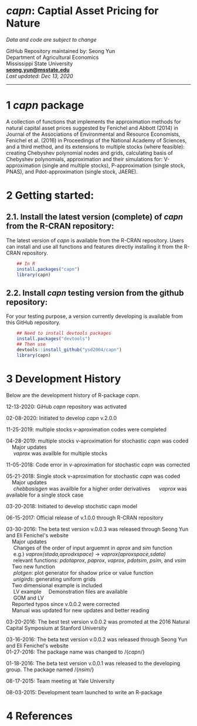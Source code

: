 # *capn*: Captial Asset Pricing for Nature

*Data and code are subject to change*

GitHub Repository maintained by: Seong Yun\
Department of Agricultural Economics\
Mississippi State University\
**<seong.yun@msstate.edu>**\
*Last updated: Dec 13, 2020*

------------------------------------------------------------------------

1 *capn* package
==========

A collection of functions that implements the approximation methods for natural capital asset prices suggested by Fenichel and Abbott (2014) in Journal of the Associations of Environmental and Resource Economists, Fenichel et al. (2016) in Proceedings of the National Academy of Sciences, and a third method, and its extensions to multiple stocks (where feasible): creating Chebyshev polynomial nodes and grids, calculating basis of Chebyshev polynomials, approximation and their simulations for: V-approximation (single and multiple stocks), P-approximation (single stock, PNAS), and Pdot-approximation (single stock, JAERE).

2 Getting started:
==================

2.1. Install the latest version (complete) of *capn* from the R-CRAN repository:
--------------------------------------------------

The latest version of *capn* is available from the R-CRAN repository. Users can install and use all functions and features directly installing it from the R-CRAN repository.

``` r
    ## In R
    install.packages("capn")
    library(capn)
```

2.2. Install *capn* testing version from the github repository:
---------------------------------

For your testing purpose, a version currently developing is available from this GitHub repository.


``` r
    ## Need to install devtools packages
    install.packages("devtools")
    ## Then use
    devtools::install_github("ysd2004/capn")
    library(capn)
```

3 Development History
====================================

Below are the development history of R-package *capn*.


12-13-2020: GiHub *capn* repository was activated

02-08-2020: Initiated to develop *capn* v.2.0.0 

11-25-2019: multiple stocks v-aproximation codes were completed

04-28-2019: multiple stocks v-aproximation for stochastic *capn* was coded\
&nbsp;&nbsp;&nbsp; Major updates\
&nbsp;&nbsp;&nbsp;&nbsp; *vaprox* was availble for multiple stocks

11-05-2018: Code error in v-aproximation for stochastic *capn* was corrected

05-21-2018: Single stock v-aproximation for stochastic *capn* was coded\
&nbsp;&nbsp;&nbsp; Major updates\
&nbsp;&nbsp;&nbsp;&nbsp; *chebbasisgen* was availble for a higher order derivatives
&nbsp;&nbsp;&nbsp;&nbsp; *vaprox* was available for a single stock case

03-20-2018: Initiated to develop stochstic capn model

06-15-2017: Official release of v.1.0.0 through R-CRAN repository

03-30-2016: The beta test version v.0.0.3 was released through Seong Yun and Eli Fenichel's website\
&nbsp;&nbsp;&nbsp; Major updates\
&nbsp;&nbsp;&nbsp;&nbsp; Changes of the order of input arguemnt in *aprox* and *sim* function\
&nbsp;&nbsp;&nbsp;&nbsp; e.g.) *vaprox(stada,aprodxspace)* -> *vaprox(aproxspace,sdata)*\
&nbsp;&nbsp;&nbsp;&nbsp; relevant functions: *pdotaprox*, *paprox*, *vaprox*, *pdotsim*, *psim*, and *vsim*\
&nbsp;&nbsp;&nbsp; Two new function\
&nbsp;&nbsp;&nbsp;&nbsp; *plotgen*: plot generator for shadow price or value function\
&nbsp;&nbsp;&nbsp;&nbsp; *unigirds*: generating uniform grids\
&nbsp;&nbsp;&nbsp; Two dimensional example is included\
&nbsp;&nbsp;&nbsp;&nbsp; LV example
&nbsp;&nbsp;&nbsp; Demonstration files are available\
&nbsp;&nbsp;&nbsp;&nbsp; GOM and LV\
&nbsp;&nbsp;&nbsp; Reported typos since v.0.0.2 were corrected\
&nbsp;&nbsp;&nbsp; Manual was updated for new updates and better reading

03-20-2016: The best test version v.0.0.2 was promoted at the 2016 Natural Capital Symposium at Stanford University

03-16-2016: The beta test version v.0.0.2 was released through Seong Yun and Eli Fenichel's website   
01-27-2016: The package name was changed to /{*capn*/} 

01-18-2016: The beta test version v.0.0.1 was released to the developing group. The package named /{*nsim*/}

08-17-2015: Team meeting at Yale University

08-03-2015: Development team launched to write an R-package


4 References
==================================================

